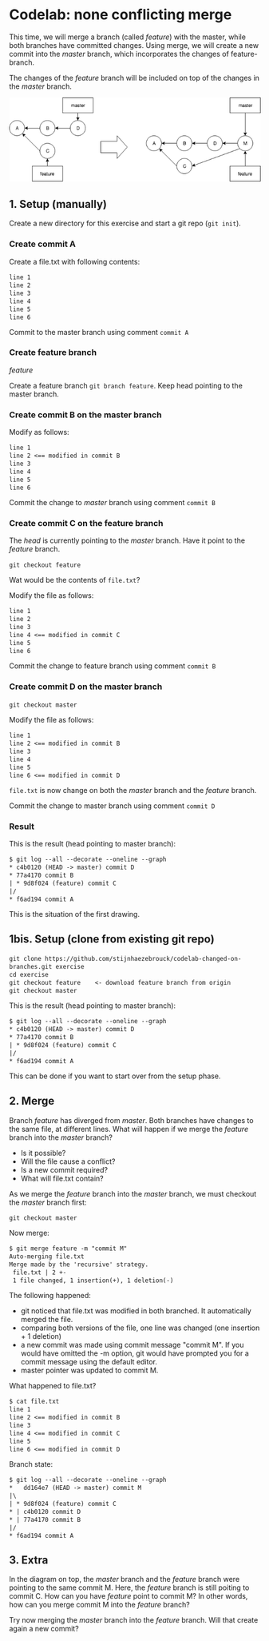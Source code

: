# Codelab: none conflicting merge

This time, we will merge a branch (called *feature*) with the master, while both branches have committed changes.
Using merge, we will create a new commit into the *master* branch, which incorporates the changes of feature-branch.

The changes of the *feature* branch will be included on top of the changes in the *master* branch.

![non conflicting merge](git-non-conflicting-merge.png "Non conflicting merge")


## 1. Setup (manually)
Create a new directory for this exercise and start a git repo (`git init`).

### Create commit A
Create a file.txt with following contents:
```
line 1
line 2
line 3
line 4
line 5
line 6
```

Commit to the master branch using comment `commit A`

### Create feature branch
*feature*

Create a feature branch `git branch feature`. Keep head pointing to the master branch.

### Create commit B on the master branch

Modify as follows:

```
line 1
line 2 <== modified in commit B
line 3
line 4
line 5
line 6
```

Commit the change to *master* branch using comment `commit B`

### Create commit C on the feature branch

The *head* is currently pointing to the *master* branch. Have it point to the *feature* branch.

`git checkout feature`

Wat would be the contents of `file.txt`?

Modify the file as follows:

```
line 1
line 2
line 3
line 4 <== modified in commit C
line 5
line 6
```

Commit the change to feature branch using comment `commit B`

### Create commit D on the master branch

`git checkout master`

Modify the file as follows:

```
line 1
line 2 <== modified in commit B
line 3
line 4
line 5
line 6 <== modified in commit D
```

`file.txt` is now change on both the *master* branch and the *feature* branch.

Commit the change to master branch using comment `commit D`

### Result

This is the result (head pointing to master branch):

```
$ git log --all --decorate --oneline --graph
* c4b0120 (HEAD -> master) commit D
* 77a4170 commit B
| * 9d8f024 (feature) commit C
|/  
* f6ad194 commit A
```

This is the situation of the first drawing.

## 1bis. Setup (clone from existing git repo)

```
git clone https://github.com/stijnhaezebrouck/codelab-changed-on-branches.git exercise
cd exercise
git checkout feature    <- download feature branch from origin
git checkout master
```

This is the result (head pointing to master branch):

```
$ git log --all --decorate --oneline --graph
* c4b0120 (HEAD -> master) commit D
* 77a4170 commit B
| * 9d8f024 (feature) commit C
|/  
* f6ad194 commit A
```

This can be done if you want to start over from the setup phase.

## 2. Merge

Branch *feature* has diverged from *master*. Both branches have changes to the same file, at different lines.
What will happen if we merge the *feature* branch into the *master* branch? 
* Is it possible?
* Will the file cause a conflict?
* Is a new commit required?
* What will file.txt contain?

As we merge the *feature* branch into the *master* branch, we must checkout the *master* branch first:

```
git checkout master
```

Now merge:

```
$ git merge feature -m "commit M"
Auto-merging file.txt
Merge made by the 'recursive' strategy.
 file.txt | 2 +-
 1 file changed, 1 insertion(+), 1 deletion(-)
```

The following happened:
* git noticed that file.txt was modified in both branched. It automatically merged the file.
* comparing both versions of the file, one line was changed (one insertion + 1 deletion)
* a new commit was made using commit message "commit M". If you would have omitted the -m option, git would have prompted
you for a commit message using the default editor.
* master pointer was updated to commit M.

What happened to file.txt?

```
$ cat file.txt
line 1
line 2 <== modified in commit B
line 3
line 4 <== modified in commit C
line 5
line 6 <== modified in commit D
```

Branch state:
```
$ git log --all --decorate --oneline --graph
*   dd164e7 (HEAD -> master) commit M
|\  
| * 9d8f024 (feature) commit C
* | c4b0120 commit D
* | 77a4170 commit B
|/  
* f6ad194 commit A
```

## 3. Extra

In the diagram on top, the *master* branch and the *feature* branch were pointing to the same commit M.
Here, the *feature* branch is still poiting to commit C. How can you have *feature* point to commit M?
In other words, how can you merge commit M into the  *feature* branch?

Try now merging the *master* branch into the *feature* branch. Will that create again a new commit?